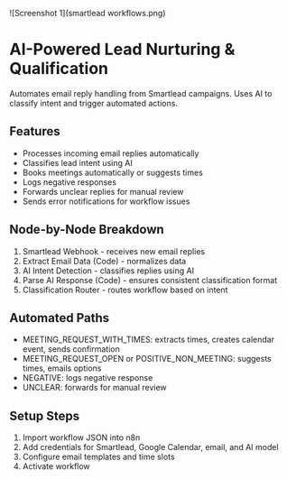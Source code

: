 ![Screenshot 1](smartlead workflows.png)
# AI-Powered Lead Nurturing & Qualification

Automates email reply handling from Smartlead campaigns. Uses AI to classify intent and trigger automated actions.

## Features
- Processes incoming email replies automatically
- Classifies lead intent using AI
- Books meetings automatically or suggests times
- Logs negative responses
- Forwards unclear replies for manual review
- Sends error notifications for workflow issues

## Node-by-Node Breakdown
1. Smartlead Webhook - receives new email replies
2. Extract Email Data (Code) - normalizes data
3. AI Intent Detection - classifies replies using AI
4. Parse AI Response (Code) - ensures consistent classification format
5. Classification Router - routes workflow based on intent

## Automated Paths
- MEETING_REQUEST_WITH_TIMES: extracts times, creates calendar event, sends confirmation
- MEETING_REQUEST_OPEN or POSITIVE_NON_MEETING: suggests times, emails options
- NEGATIVE: logs negative response
- UNCLEAR: forwards for manual review

## Setup Steps
1. Import workflow JSON into n8n
2. Add credentials for Smartlead, Google Calendar, email, and AI model
3. Configure email templates and time slots
4. Activate workflow
